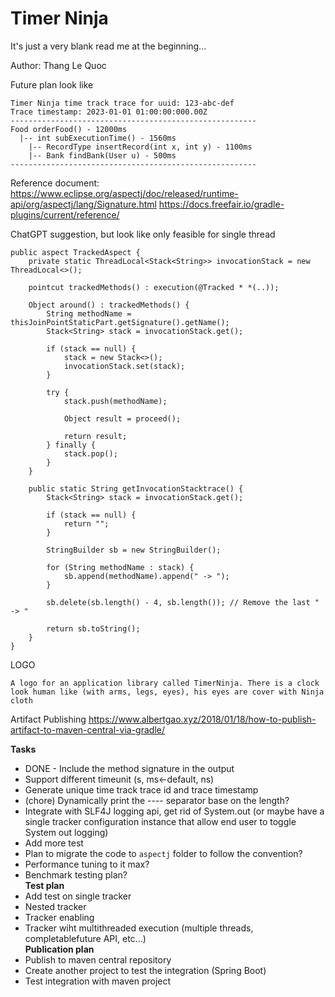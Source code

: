 # Timer Ninja
It's just a very blank read me at the beginning...

Author: Thang Le Quoc





Future plan look like
```shell
Timer Ninja time track trace for uuid: 123-abc-def
Trace timestamp: 2023-01-01 01:00:00:000.00Z
-------------------------------------------------------
Food orderFood() - 12000ms
  |-- int subExecutionTime() - 1560ms
    |-- RecordType insertRecord(int x, int y) - 1100ms
    |-- Bank findBank(User u) - 500ms
-------------------------------------------------------
```


Reference document:
https://www.eclipse.org/aspectj/doc/released/runtime-api/org/aspectj/lang/Signature.html
https://docs.freefair.io/gradle-plugins/current/reference/



ChatGPT suggestion, but look like only feasible for single thread
```aspectj
public aspect TrackedAspect {
    private static ThreadLocal<Stack<String>> invocationStack = new ThreadLocal<>();

    pointcut trackedMethods() : execution(@Tracked * *(..));

    Object around() : trackedMethods() {
        String methodName = thisJoinPointStaticPart.getSignature().getName();
        Stack<String> stack = invocationStack.get();

        if (stack == null) {
            stack = new Stack<>();
            invocationStack.set(stack);
        }

        try {
            stack.push(methodName);

            Object result = proceed();

            return result;
        } finally {
            stack.pop();
        }
    }

    public static String getInvocationStacktrace() {
        Stack<String> stack = invocationStack.get();

        if (stack == null) {
            return "";
        }

        StringBuilder sb = new StringBuilder();

        for (String methodName : stack) {
            sb.append(methodName).append(" -> ");
        }

        sb.delete(sb.length() - 4, sb.length()); // Remove the last " -> "

        return sb.toString();
    }
}

```


LOGO
```
A logo for an application library called TimerNinja. There is a clock look human like (with arms, legs, eyes), his eyes are cover with Ninja cloth
```


Artifact Publishing
https://www.albertgao.xyz/2018/01/18/how-to-publish-artifact-to-maven-central-via-gradle/

**Tasks**
- DONE -  Include the method signature in the output  
- Support different timeunit (s, ms<-default, ns)  
- Generate unique time track trace id and trace timestamp  
- (chore) Dynamically print the ---- separator base on the length?  
- Integrate with SLF4J logging api, get rid of System.out (or maybe have a single tracker configuration instance that allow end user to toggle System out logging)
- Add more test
- Plan to migrate the code to `aspectj` folder to follow the convention?  
- Performance tuning to it max?  
- Benchmark testing plan?  
**Test plan**
- Add test on single tracker  
- Nested tracker
- Tracker enabling
- Tracker wiht multithreaded execution (multiple threads, completablefuture API, etc...)  
**Publication plan**
- Publish to maven central repository
- Create another project to test the integration (Spring Boot)
- Test integration with maven project

